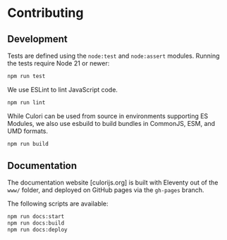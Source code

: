 # Contributing

## Development

Tests are defined using the `node:test` and `node:assert` modules. Running the tests require Node 21 or newer:

```bash
npm run test
```

We use ESLint to lint JavaScript code. 


```bash
npm run lint
```

While Culori can be used from source in environments supporting ES Modules, we also use esbuild to build bundles in CommonJS, ESM, and UMD formats.

```bash
npm run build
```

## Documentation

The documentation website [culorijs.org] is built with Eleventy out of the `www/` folder, and deployed on GitHub pages via the `gh-pages` branch.

The following scripts are available:

```bash
npm run docs:start
npm run docs:build
npm run docs:deploy
```